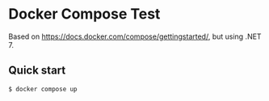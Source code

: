 # Docker Compose Test

Based on https://docs.docker.com/compose/gettingstarted/, but using .NET 7.

## Quick start

```bash
$ docker compose up
```
